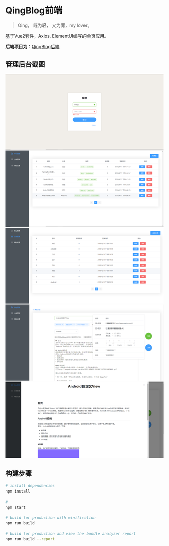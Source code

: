 # QingBlog前端
> Qing， 既为**轻**， 又为**青**，my lover。

基于Vue2套件，Axios, ElementUI编写的单页应用。

**后端项目为**：[QingBlog后端](https://github.com/li-xiaojun/QingBlogBackend)



## 管理后台截图
![](screenshot/login.jpg)
![](screenshot/blog.jpg)
![](screenshot/cate.jpg)
![](screenshot/edit.jpg)
![](screenshot/preview.png)


## 构建步骤

``` bash
# install dependencies
npm install

#
npm start

# build for production with minification
npm run build

# build for production and view the bundle analyzer report
npm run build --report
```

